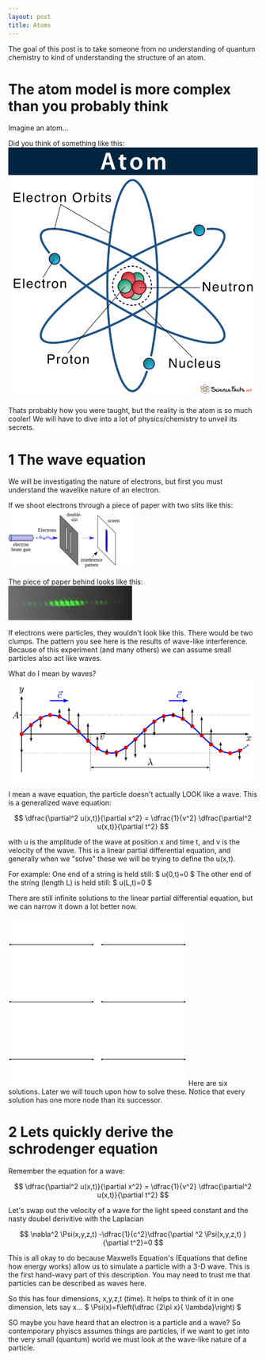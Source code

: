 ```yaml
---
layout: post
title: Atoms
---
```


The goal of this post is to take someone from no understanding of quantum chemistry to kind of understanding the structure of an atom.

# The atom model is more complex than you probably think

Imagine an atom...

Did you think of something like this:
![Atom](\images\Parts-of-an-Atom-Diagram.jpg)

Thats probably how you were taught, but the reality is the atom is so much cooler! 
We will have to dive into a lot of physics/chemistry to unveil its secrets.

# 1 The wave equation

We will be investigating the nature of electrons, but first you must understand the wavelike nature of an electron. 

If we shoot electrons through a piece of paper with two slits like this:
![DoubleSlit](\images\Double-slit.svg.png)

The piece of paper behind looks like this:
![DoubleSlitResult](\images\250px-Young's_slits.jpg)

If electrons were particles, they wouldn't look like this. There would be two clumps. The pattern you see here is the results of wave-like interference. Because of this experiment (and many others) we can assume small particles also act like waves.

What do I mean by waves?
![wave](\images\1DWave.gif)

I mean a wave equation, the particle doesn't actually LOOK like a wave. This is a generalized wave equation:

$$ \dfrac{\partial^2 u(x,t)}{\partial x^2} = \dfrac{1}{v^2} \dfrac{\partial^2 u(x,t)}{\partial t^2} $$

with u is the amplitude of the wave at position x and time t, and v is the velocity of the wave. This is a linear partial differential equation, and generally when we "solve" these we will be trying to define the u(x,t).

For example:
One end of a string is held still: $ u(0,t)=0 $
The other end of the string (length L) is held still: $ u(L,t)=0 $

There are still infinite solutions to the linear partial differential equation, but we can narrow it down a lot better now. 

![solutions](\images\Standing_waves_on_a_string.gif)
Here are six solutions. Later we will touch upon how to solve these. 
Notice that every solution has one more node than its successor. 

# 2 Lets quickly derive the schrodenger equation

Remember the equation for a wave:

$$ \dfrac{\partial^2 u(x,t)}{\partial x^2} = \dfrac{1}{v^2} \dfrac{\partial^2 u(x,t)}{\partial t^2} $$

Let's swap out the velocity of a wave for the light speed constant and the nasty doubel derivitive with the Laplacian 

$$ \nabla^2 \Psi(x,y,z,t) -\dfrac{1}{c^2}\dfrac{\partial ^2 \Psi(x,y,z,t) }{\partial t^2}=0 $$

This is all okay to do because Maxwells Equation's (Equations that define how energy works) allow us to simulate a particle with a 3-D wave. 
This is the first hand-wavy part of this description. You may need to trust me that particles can be described as waves here. 

So this has four dimensions, x,y,z,t (time). It helps to think of it in one dimension, lets say x...
$ \Psi(x)=f\left(\dfrac {2\pi x}{ \lambda}\right) $







SO maybe you have heard that an electron is a particle and a wave? So contemporary phyiscs assumes things are particles, if we want to get into the very small (quantum) world we must look at the wave-like nature of a particle. 

